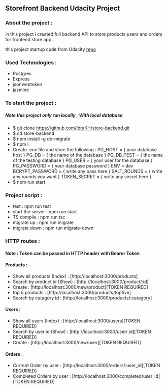 ## Storefront Backend Udacity Project 

### About the project :
in this project i created full backend API to store products,users and orders for frontend store app .

this project startup code from Udacity [repo](https://github.com/udacity/nd0067-c2-creating-an-api-with-postgresql-and-express-project-starter.git)

### Used Technologies :
* Postgres
* Express
* jsonwebtoken
* jasmine

### To start the project :
##### Note this project only run locally , With local database
* $ git clone https://github.com/ibraKH/store-backend.git
* $ cd store-backend
* $ npm install -g db-migrate
* $ npm i
* Create .env file and store the following :
PG_HOST = { your database host }
PG_DB = { the name of the database }
PG_DB_TEST = { the name of the testing database }
PG_USER = { your user for the database } 
PG_PASSWORD = { your database password }
ENV = dev
BCRYPT_PASSWORD = { write any pass here }
SALT_ROUNDS = { write any rounds you want }
TOKEN_SECRET = { write any secret here }
* $ npm run start

### Project script :
* test : npm run test
* start the server : npm run start
* TS compile : npm run tsc
* migrate up : npm run migrate
* migrate down : npm run migrate-down

### HTTP routes :
#### Note : Token can be passed in HTTP header with Bearer Token
#### Products :
- Show all products (Index) : [http://localhost:3000/products]
- Search by product id (Show) : [http://localhost:3000/product/:id]
- Create : [http://localhost:3000/new/product][TOKEN REQUIRED]
- top 5 products : [http://localhost:3000/products/topfive]
- Search by catagory id : [http://localhost:3000/products/:catagory]
#### Users :
- Show all users (Index) : [http://localhost:3000/users][TOKEN REQUIRED]
- Search by user id (Show) : [http://localhost:3000/user/:id][TOKEN REQUIRED]
- Create : [http://localhost:3000/new/user][TOKEN REQUIRED]
#### Orders :
- Current Order by user : [http://localhost:3000/orders/:user_id][TOKEN REQUIRED]
- Completed Orders by user : [http://localhost:3000/completed/user_id][TOKEN REQUIRED]